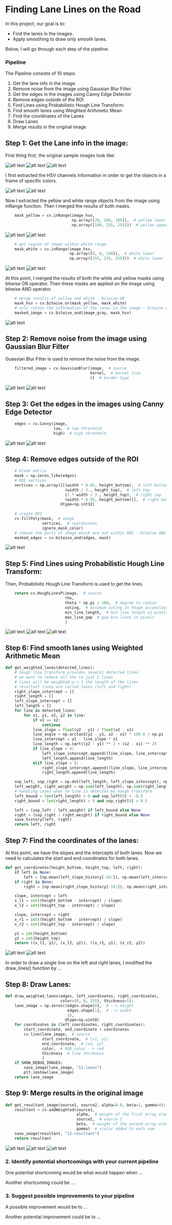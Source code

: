 # **Finding Lane Lines on the Road** 

[//]: # (Image References)

[image0-1]: ./results/00-original-1496136918.jpg "Scenario"
[image0-2]: ./results/00-original-1496136931.jpg "Scenario"
[image0-3]: ./results/00-original-1496136945.jpg "Scenario"
[image2]: ./results/01-hsv-1496135300.jpg "HSV"
[image3]: ./results/01-hsv-1496135331.jpg "HSV"
[image3]: ./results/01-hsv-1496135356.jpg "HSV"
[image4]: ./results/02-yellow-1496135300.jpg "Yellow Mask"
[image5]: ./results/02-yellow-1496135355.jpg "Yellow Mask"

[image6]: ./results/03-white-1496135366.jpg "White Mask"
[image6-2]: ./results/03-white-1496135329.jpg "White Mask"
[image7]: ./results/04-mask-hsv-1496135309.jpg "Mask HSV"
[image7-2]: ./results/04-mask-hsv-1496135361.jpg "Filtered"
[image9]: ./results/07-filtered-1496135354.jpg "Filtered"
[image10]: ./results/07-filtered-1496135303.jpg "Filtered"

[image11]: ./results/08-canny-1496135302.jpg "Edges"
[image12]: ./results/08-canny-1496135366.jpg "Edges"

[image13]: ./results/09-ROI-1496135301.jpg "ROI"
[image14]: ./results/10-hough_line_dark-1496215679.jpg "Hough Lines"
[image15]: ./results/10-hough_line_dark-1496215711.jpg "Hough Lines"
[image15-2]: ./results/10-hough_line_dark-1496215730.jpg "Hough Lines"
[image16]: ./results/11-lanes-1496135307.jpg "Lanes"
[image17]: ./results/11-lanes-1496135366.jpg "Lanes"

[image18]: ./results/12-resultant-1496135312.jpg "Result"
[image19]: ./results/12-resultant-1496135332.jpg "Result"
[image20]: ./results/12-resultant-1496135364.jpg "Result"

In this project, our goal is to:
    <ul>
        <li>Find the lanes in the images.</li>
        <li>Apply smoothing to draw only smooth lanes.</li>
    </ul>

Below, I will go through each step of the pipeline.

### Pipeline

The Pipeline consists of 10 steps:
    <ol>
        <li>Get the lane info in the image.</li>
        <li>Remove noise from the image using Gaussian Blur Filter.</li>
        <li>Get the edges in the images using Canny Edge Detector</li>
        <li>Remove edges outside of the ROI</li>
        <li>Find Lines using Probabilistic Hough Line Transform: </li>
        <li>Find smooth lanes using Weighted Arithmetic Mean</li>
        <li>Find the coordinates of the Lanes</li>
        <li>Draw Lanes</li>
        <li>Merge results in the original image</li>
    </ol>
## Step 1: Get the Lane info in the image:

First thing first, the original sample images look like:

![alt text][image0-1]
![alt text][image0-2]
![alt text][image0-3]

I first extracted the HSV channels information in order to get the objects in a frame of specific colors.

![alt text][image2]
![alt text][image3]

Now I extracted the yellow and white range objects from the image using inRange function. Then I merged the results of both masks.
```python
    mask_yellow = cv.inRange(image_hsv,
                             np.array([20, 100, 100]),  # yellow lower
                             np.array([100, 255, 255]))  # yellow upper
```
![alt text][image4]
![alt text][image5]
```python
    # get region of image within white range
    mask_white = cv.inRange(image_hsv,
                            np.array([0, 0, 240]),  # white lower
                            np.array([255, 255, 255]))  # white lower
```
![alt text][image6]
![alt text][image6-2]

At this point, I merged the results of both the white and yellow masks using bitwise OR operator. Then these masks are applied on the image using bitwise AND operator.

```python
    # merge results of yellow and white - bitwise OR
    mask_hsv = cv.bitwise_or(mask_yellow, mask_white)
    # only retain the information of the lanes in the image - bitwise AND
    masked_image = cv.bitwise_and(image_gray, mask_hsv)
```
![alt text][image7]

## Step 2: Remove noise from the image using Gaussian Blur Filter

Guassian Blur Filter is used to remove the noise from the image.
```python
    filtered_image = cv.GaussianBlur(image,  # source
                                     kernel,  # kernel size
                                     0)  # border type
```                                     
![alt text][image9]
![alt text][image10]

## Step 3: Get the edges in the images using Canny Edge Detector
```python
    edges = cv.Canny(image,
                     low,  # low threshold
                     high)  # high threshold
```                
![alt text][image11]
![alt text][image12]

## Step 4: Remove edges outside of the ROI
```python
    # blank matrix
    mask = np.zeros_like(edges)
    # ROI vertices
    vertices = np.array([[(width * 0.05, height_bottom),  # left bottom
                          (width / 3., height_top),  # left top
                          (2 * width / 3., height_top),  # right top
                          (width * 0.95, height_bottom)]],  # right bottom
                        dtype=np.int32)
    
    # create ROI
    cv.fillPoly(mask,  # image
                vertices,  # coordinates
                ignore_mask_color)
    # remove the parts of image which are not within ROI - bitwise AND
    masked_edges = cv.bitwise_and(edges, mask)
```
![alt text][image13]

## Step 5: Find Lines using Probabilistic Hough Line Transform: 

Then, Probabilistic Hough Line Transform is used to get the lines.
```python
    return cv.HoughLinesP(image,  # source
                          rho,
                          theta * np.pi / 180,  # degree to radian
                          voting,  # minimum voting in hough accumulator
                          min_line_length,  # min line length in pixels
                          max_line_gap  # gap b/w lines in pixels
                          )
```
![alt text][image14]
![alt text][image15]
![alt text][image15-2]

## Step 6: Find smooth lanes using Weighted Arithmetic Mean

```python
def get_weighted_lanes(detected_lines):
    # hough line transform provides several detected lines
    # we want to reduce all the to just 2 lines
    # lines will be weighted w.r.t the length of the lines
    # resultant lines are called lanes (left and right)
    right_slope_intercept = []
    right_length = []
    left_slope_intercept = []
    left_length = []
    for line in detected_lines:
        for x1, y1, x2, y2 in line:
            if x1 == x2:
                continue
            line_slope = float(y2 - y1) / float(x2 - x1)
            line_angle = np.arctan2(y2 - y1, x2 - x1) * 180.0 / np.pi
            line_intercept = y1 - line_slope * x1
            line_length = np.sqrt((y2 - y1) ** 2 + (x2 - x1) ** 2)
            if line_slope < 0:
                left_slope_intercept.append((line_slope, line_intercept))
                left_length.append(line_length)
            elif line_slope > 0:
                right_slope_intercept.append((line_slope, line_intercept))
                right_length.append(line_length)

    sop_left, sop_right = np.dot(left_length, left_slope_intercept), np.dot(right_length, right_slope_intercept)
    left_weight, right_weight = np.sum(left_length), np.sum(right_length)
    # handling cases when no line is detected by hough transform
    left_bound = len(left_length) > 0 and sop_left[0] < -0.5
    right_bound = len(right_length) > 0 and sop_right[0] > 0.5

    left = (sop_left / left_weight) if left_bound else None
    right = (sop_right / right_weight) if right_bound else None
    save_history(left, right)
    return left, right
```

## Step 7: Find the coordinates of the lanes:

At this point, we have the slopes and the intercepts of both lanes. Now we need to calculates the start and end coordinates for both lanes.

```python
def get_coordinates(height_bottom, height_top, left, right):
    if left is None:
        left = [np.mean(left_slope_history[-10:]), np.mean(left_intercept_history[-10:])]
    if right is None:
        right = [np.mean(right_slope_history[-10:]), np.mean(right_intercept_history[-10:])]

    slope, intercept = left
    x_l1 = int((height_bottom - intercept) / slope)
    x_l2 = int((height_top - intercept) / slope)

    slope, intercept = right
    x_r1 = int((height_bottom - intercept) / slope)
    x_r2 = int((height_top - intercept) / slope)

    y1 = int(height_bottom)
    y2 = int(height_top)
    return ((x_l1, y1), (x_l2, y2)), ((x_r1, y1), (x_r2, y2))
```
![alt text][image16]
![alt text][image17]

In order to draw a single line on the left and right lanes, I modified the draw_lines() function by ...

## Step 8: Draw Lanes:

```python
def draw_weighted_lanes(edges, left_coordinates, right_coordinates,
                        color=(0, 0, 255), thickness=5):
    lane_image = np.zeros((edges.shape[0],  # --> height
                           edges.shape[1],  # --> width
                           3),
                          dtype=np.uint8)
    for coordinates in (left_coordinates, right_coordinates):
        start_coordinate, end_coordinate = coordinates
        cv.line(lane_image,  # source
                start_coordinate,  # (x1, y1)
                end_coordinate,  # (x2, y2)
                color,  # RGB color --> red
                thickness  # line thickness
                )
    if SHOW_DEBUG_IMAGES:
        save_image(lane_image, "11-lanes")
        plt.imshow(lane_image)
    return lane_image 
```

## Step 9: Merge results in the original image

```python
def get_resultant_image(source1, source2, alpha=0.8, beta=1, gamma=0):
    resultant = cv.addWeighted(source1,
                               alpha,  # weight of the first array elements
                               source2,  # source 2
                               beta,  # weight of the second array elements
                               gamma)  # scalar added to each sum
    save_image(resultant, "12-resultant")
    return resultant

```

![alt text][image18]
![alt text][image19]
![alt text][image20]


### 2. Identify potential shortcomings with your current pipeline


One potential shortcoming would be what would happen when ... 

Another shortcoming could be ...


### 3. Suggest possible improvements to your pipeline

A possible improvement would be to ...

Another potential improvement could be to ...
